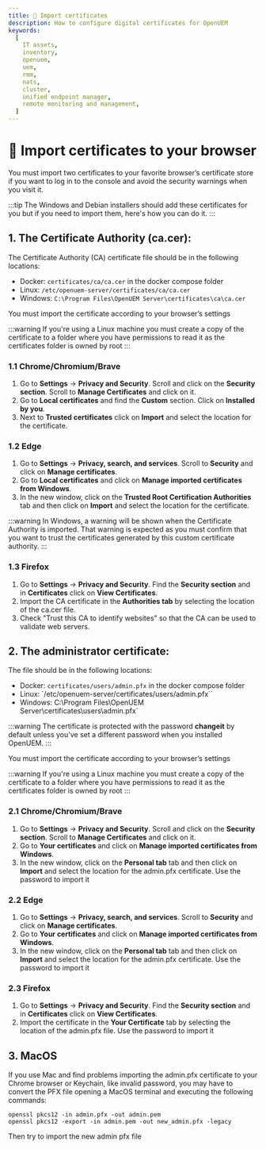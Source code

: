 ```yaml
---
title: 📃 Import certificates
description: How to configure digital certificates for OpenUEM
keywords:
  [
    IT assets,
    inventory,
    openuem,
    uem,
    rmm,
    nats,
    cluster,
    unified endpoint manager,
    remote monitoring and management,
  ]
---
```


# 📃 Import certificates to your browser

You must import two certificates to your favorite browser’s certificate store if you want to log in to the console and avoid the security warnings when you visit it.

:::tip
The Windows and Debian installers should add these certificates for you but if you need to import them, here's how you can do it.
:::

## 1. The Certificate Authority (ca.cer):

The Certificate Authority (CA) certificate file should be in the following locations:

- Docker: `certificates/ca/ca.cer` in the docker compose folder
- Linux: `/etc/openuem-server/certificates/ca/ca.cer`
- Windows: `C:\Program Files\OpenUEM Server\certificates\ca\ca.cer`

You must import the certificate according to your browser’s settings

:::warning
If you're using a Linux machine you must create a copy of the certificate to a folder where you have permissions to read it as the certificates folder is owned by root
:::

### 1.1 Chrome/Chromium/Brave

1. Go to **Settings** -> **Privacy and Security**. Scroll and click on the **Security section**. Scroll to **Manage Certificates** and click on it.
2. Go to **Local certificates** and find the **Custom** section. Click on **Installed by you**.
3. Next to **Trusted certificates** click on **Import** and select the location for the certificate.

### 1.2 Edge

1. Go to **Settings** -> **Privacy, search, and services**. Scroll to **Security** and click on **Manage certificates**.
2. Go to **Local certificates** and click on **Manage imported certificates from Windows**.
3. In the new window, click on the **Trusted Root Certification Authorities** tab and then click on **Import** and select the location for the certificate.

:::warning
In Windows, a warning will be shown when the Certificate Authority is imported. That warning is expected as you must confirm that you want to trust the certificates generated by this custom certificate authority.
:::

### 1.3 Firefox

1. Go to **Settings** -> **Privacy and Security**. Find the **Security section** and in **Certificates** click on **View Certificates**.
2. Import the CA certificate in the **Authorities tab** by selecting the location of the ca.cer file.
3. Check "Trust this CA to identify websites" so that the CA can be used to validate web servers.

## 2. The administrator certificate:

The file should be in the following locations:

- Docker: `certificates/users/admin.pfx` in the docker compose folder
- Linux: `/etc/openuem-server/certificates/users/admin.pfx``
- Windows: C:\Program Files\OpenUEM Server\certificates\users\admin.pfx`

:::warning
The certificate is protected with the password **changeit** by default unless you've set a different password when you installed OpenUEM.
:::

You must import the certificate according to your browser’s settings

:::warning
If you're using a Linux machine you must create a copy of the certificate to a folder where you have permissions to read it as the certificates folder is owned by root
:::

### 2.1 Chrome/Chromium/Brave

1. Go to **Settings** -> **Privacy and Security**. Scroll and click on the **Security section**. Scroll to **Manage Certificates** and click on it.
2. Go to **Your certificates** and click on **Manage imported certificates from Windows**.
3. In the new window, click on the **Personal tab** tab and then click on **Import** and select the location for the admin.pfx certificate. Use the password to import it

### 2.2 Edge

1. Go to **Settings** -> **Privacy, search, and services**. Scroll to **Security** and click on **Manage certificates**.
2. Go to **Your certificates** and click on **Manage imported certificates from Windows**.
3. In the new window, click on the **Personal tab** tab and then click on **Import** and select the location for the admin.pfx certificate. Use the password to import it

### 2.3 Firefox

1. Go to **Settings** -> **Privacy and Security**. Find the **Security section** and in **Certificates** click on **View Certificates**.
2. Import the certificate in the **Your Certificate** tab by selecting the location of the admin.pfx file. Use the password to import it

## 3. MacOS

If you use Mac and find problems importing the admin.pfx certificate to your Chrome browser or Keychain, like invalid password, you may have to convert the PFX file opening a MacOS terminal and executing the following commands:

```
openssl pkcs12 -in admin.pfx -out admin.pem
openssl pkcs12 -export -in admin.pem -out new_admin.pfx -legacy
```

Then try to import the new admin pfx file
